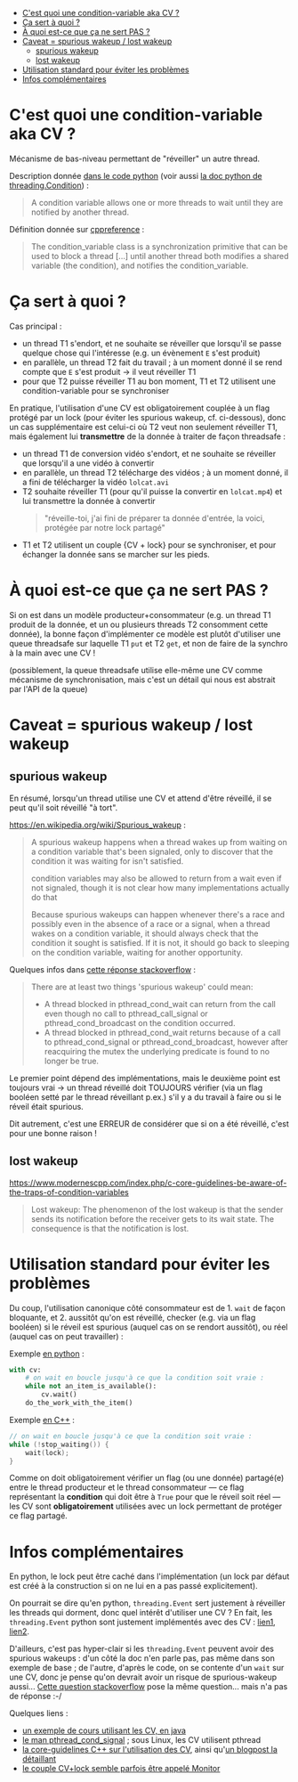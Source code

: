 * [C'est quoi une condition-variable aka CV ?](#cest-quoi-une-condition-variable-aka-cv-)
* [Ça sert à quoi ?](#ça-sert-à-quoi-)
* [À quoi est-ce que ça ne sert PAS ?](#à-quoi-est-ce-que-ça-ne-sert-pas-)
* [Caveat = spurious wakeup / lost wakeup](#caveat--spurious-wakeup--lost-wakeup)
   * [spurious wakeup](#spurious-wakeup)
   * [lost wakeup](#lost-wakeup)
* [Utilisation standard pour éviter les problèmes](#utilisation-standard-pour-éviter-les-problèmes)
* [Infos complémentaires](#infos-complémentaires)


# C'est quoi une condition-variable aka CV ?

Mécanisme de bas-niveau permettant de "réveiller" un autre thread.

Description donnée [dans le code python](https://github.com/python/cpython/blob/c7a79bb036b42f96b7379b95efa643ee27df2168/Lib/threading.py#L224) (voir aussi [la doc python de threading.Condition](https://docs.python.org/3/library/threading.html#condition-objects)) :

> A condition variable allows one or more threads to wait until they are notified by another thread.

Définition donnée sur [cppreference](https://en.cppreference.com/w/cpp/thread/condition_variable) :

> The condition_variable class is a synchronization primitive that can be used to block a thread [...] until another thread both modifies a shared variable (the condition), and notifies the condition_variable.

# Ça sert à quoi ?

Cas principal :

- un thread T1 s'endort, et ne souhaite se réveiller que lorsqu'il se passe quelque chose qui l'intéresse (e.g. un évènement `E` s'est produit)
- en parallèle, un thread T2 fait du travail ; à un moment donné il se rend compte que `E` s'est produit → il veut réveiller T1
- pour que T2 puisse réveiller T1 au bon moment, T1 et T2 utilisent une condition-variable pour se synchroniser

En pratique, l'utilisation d'une CV est obligatoirement couplée à un flag protégé par un lock (pour éviter les spurious wakeup, cf. ci-dessous), donc un cas supplémentaire est celui-ci où T2 veut non seulement réveiller T1, mais également lui **transmettre** de la donnée à traiter de façon threadsafe :

- un thread T1 de conversion vidéo s'endort, et ne souhaite se réveiller que lorsqu'il a une vidéo à convertir
- en parallèle, un thread T2 télécharge des vidéos ; à un moment donné, il a fini de télécharger la vidéo `lolcat.avi`
- T2 souhaite réveiller T1 (pour qu'il puisse la convertir en `lolcat.mp4`) et lui transmettre la donnée à convertir
    > "réveille-toi, j'ai fini de préparer ta donnée d'entrée, la voici, protégée par notre lock partagé"
- T1 et T2 utilisent un couple {CV + lock} pour se synchroniser, et pour échanger la donnée sans se marcher sur les pieds.

# À quoi est-ce que ça ne sert PAS ?

Si on est dans un modèle producteur+consommateur (e.g. un thread T1 produit de la donnée, et un ou plusieurs threads T2 consomment cette donnée), la bonne façon d'implémenter ce modèle est plutôt d'utiliser une queue threadsafe sur laquelle T1 `put` et T2 `get`, et non de faire de la synchro à la main avec une CV !

(possiblement, la queue threadsafe utilise elle-même une CV comme mécanisme de synchronisation, mais c'est un détail qui nous est abstrait par l'API de la queue)

# Caveat = spurious wakeup / lost wakeup

## spurious wakeup

En résumé, lorsqu'un thread utilise une CV et attend d'être réveillé, il se peut qu'il soit réveillé "à tort".

https://en.wikipedia.org/wiki/Spurious_wakeup :

> A spurious wakeup happens when a thread wakes up from waiting on a condition variable that's been signaled, only to discover that the condition it was waiting for isn't satisfied.
>
> condition variables may also be allowed to return from a wait even if not signaled, though it is not clear how many implementations actually do that
>
> Because spurious wakeups can happen whenever there's a race and possibly even in the absence of a race or a signal, when a thread wakes on a condition variable, it should always check that the condition it sought is satisfied. If it is not, it should go back to sleeping on the condition variable, waiting for another opportunity.

Quelques infos dans [cette réponse stackoverflow](https://stackoverflow.com/questions/8594591/why-does-pthread-cond-wait-have-spurious-wakeups/8594964#8594964) :

> There are at least two things 'spurious wakeup' could mean:
> -  A thread blocked in pthread_cond_wait can return from the call even though no call to pthread_call_signal or pthread_cond_broadcast on the condition occurred.
> -  A thread blocked in pthread_cond_wait returns because of a call to pthread_cond_signal or pthread_cond_broadcast, however after reacquiring the mutex the underlying predicate is found to no longer be true.

Le premier point dépend des implémentations, mais le deuxième point est toujours vrai → un thread réveillé doit TOUJOURS vérifier (via un flag booléen setté par le thread réveillant p.ex.) s'il y a du travail à faire ou si le réveil était spurious.

Dit autrement, c'est une ERREUR de considérer que si on a été réveillé, c'est pour une bonne raison !

## lost wakeup

https://www.modernescpp.com/index.php/c-core-guidelines-be-aware-of-the-traps-of-condition-variables

> Lost wakeup: The phenomenon of the lost wakeup is that the sender sends its notification before the receiver gets to its wait state. The consequence is that the notification is lost.

# Utilisation standard pour éviter les problèmes

Du coup, l'utilisation canonique côté consommateur est de 1. `wait` de façon bloquante, et 2. aussitôt qu'on est réveillé, checker (e.g. via un flag booléen) si le réveil est spurious (auquel cas on se rendort aussitôt), ou réel (auquel cas on peut travailler) :

Exemple [en python](https://docs.python.org/3/library/threading.html#condition-objects) :

```python
with cv:
    # on wait en boucle jusqu'à ce que la condition soit vraie :
    while not an_item_is_available():
        cv.wait()
    do_the_work_with_the_item()
```

Exemple [en C++](https://en.cppreference.com/w/cpp/thread/condition_variable/wait) :

```cpp
// on wait en boucle jusqu'à ce que la condition soit vraie :
while (!stop_waiting()) {
    wait(lock);
}
```

Comme on doit obligatoirement vérifier un flag (ou une donnée) partagé(e) entre le thread producteur et le thread consommateur — ce flag représentant la **condition** qui doit être à `True` pour que le réveil soit réel — les CV sont **obligatoirement** utilisées avec un lock permettant de protéger ce flag partagé.

# Infos complémentaires

En python, le lock peut être caché dans l'implémentation (un lock par défaut est créé à la construction si on ne lui en a pas passé explicitement).

On pourrait se dire qu'en python, `threading.Event` sert justement à réveiller les threads qui dorment, donc quel intérêt d'utiliser une CV ? En fait, les `threading.Event` python sont justement implémentés avec des CV : [lien1](https://github.com/python/cpython/blob/c7a79bb036b42f96b7379b95efa643ee27df2168/Lib/threading.py#L554), [lien2](https://github.com/python/cpython/blob/c7a79bb036b42f96b7379b95efa643ee27df2168/Lib/threading.py#L224).

D'ailleurs, c'est pas hyper-clair si les `threading.Event` peuvent avoir des spurious wakeups : d'un côté la doc n'en parle pas, pas même dans son exemple de base ; de l'autre, d'après le code, on se contente d'un `wait` sur une CV, donc je pense qu'on devrait avoir un risque de spurious-wakeup aussi... [Cette question stackoverflow](https://stackoverflow.com/questions/57399474/does-the-threading-event-object-suffer-from-spurious-wakeup) pose la même question... mais n'a pas de réponse :-/

Quelques liens :

- [un exemple de cours utilisant les CV, en java](https://web.stanford.edu/~ouster/cgi-bin/cs140-spring14/lecture.php?topic=locks)
- [le man pthread_cond_signal](https://linux.die.net/man/3/pthread_cond_signal) ; sous Linux, les CV utilisent pthread
- [la core-guidelines C++ sur l'utilisation des CV](https://isocpp.github.io/CppCoreGuidelines/CppCoreGuidelines#Rconc-wait), ainsi qu'[un blogpost la détaillant](https://www.modernescpp.com/index.php/c-core-guidelines-be-aware-of-the-traps-of-condition-variables)
- [le couple CV+lock semble parfois être appelé Monitor](https://en.wikipedia.org/wiki/Monitor_(synchronization))
